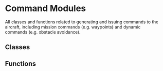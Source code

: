 # Command Modules

All classes and functions related to generating and issuing commands to the aircraft, including mission commands (e.g. waypoints) and dynamic commands (e.g. obstacle avoidance).

## Classes

## Functions